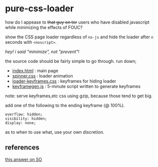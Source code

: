 # pure-css-loader

how do I appease to ~~that guy on tor~~ users who have disabled javascript while
minimizing the effects of FOUC?

show the CSS page loader regardless of ```no-js``` and hide the loader after
```n``` seconds with ```<noscript>```.

_hey! i said "minimize", not "prevent"!_

the source code should be fairly simple to go through. run down;

 - [index.html](/index.html) : main page
 - [spinner.css](/spinner.css) : loader animation
 - [loader-keyframes.css](/loader-keyframes.css) : keyframes for hiding loader
 - [keyframegen.js](/keyframegen.js) : 5-minute script written to generate keyframes

note: serve keyframes,etc css using gzip, because those tend to get big.

add one of the following to the ending keyframe (@ 100%).
```
overflow: hidden;
visibility: hidden;
display: none;
```

as to when to use what, use your own discretion.

references
----------

[this answer on SO](http://stackoverflow.com/a/21994053)
